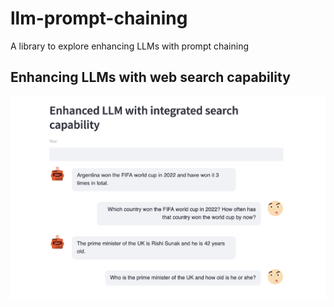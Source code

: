# llm-prompt-chaining
A library to explore enhancing LLMs with prompt chaining

## Enhancing LLMs with web search capability
![LLM with web search](images/llm-web-search.png)